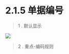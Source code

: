 # 2.1.5 单据编号

> 1 . 默认显示

![](http://pc1pao5ui.bkt.clouddn.com/20180723040327.jpg)

> 2 . 重点-编码规则


